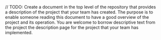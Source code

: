 // TODO: Create a document in the top level of the repository that provides a description of the project that your team 
has created. The purpose is to enable someone reading this document to have a good overview of the project and its 
operation. You are welcome to borrow descriptive text from the project the description page for the project that your 
team has implemented.
